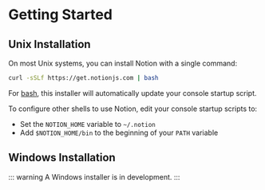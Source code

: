 # Getting Started

## Unix Installation

On most Unix systems, you can install Notion with a single command:

```bash
curl -sSLf https://get.notionjs.com | bash
```

For [bash](https://www.gnu.org/software/bash/), this installer will automatically update your console startup script.

To configure other shells to use Notion, edit your console startup scripts to:
- Set the `NOTION_HOME` variable to `~/.notion`
- Add `$NOTION_HOME/bin` to the beginning of your `PATH` variable

## Windows Installation

::: warning
A Windows installer is in development.
:::
